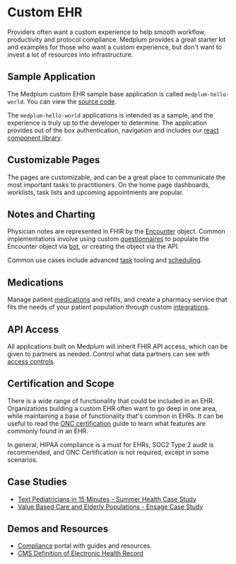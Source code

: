 # Custom EHR

Providers often want a custom experience to help smooth workflow, productivity and protocol compliance. Medplum provides a great starter kit and examples for those who want a custom experience, but don't want to invest a lot of resources into infrastructure.

## Sample Application

The Medplum custom EHR sample base application is called `medplum-hello-world`. You can view the [source code](https://github.com/medplum/medplum-hello-world).

The `medplum-hello-world` applications is intended as a sample, and the experience is truly up to the developer to determine. The application provides out of the box authentication, navigation and includes our [react component library](/docs/ui-components).

## Customizable Pages

The pages are customizable, and can be a great place to communicate the most important tasks to practitioners. On the home page dashboards, worklists, task lists and upcoming appointments are popular.

## Notes and Charting

Physician notes are represented in FHIR by the [Encounter](/docs/api/fhir/resources/encounter) object. Common implementations involve using custom [questionnaires](../products/questionnaires) to populate the Encounter object via [bot](/docs/bots/bot-for-questionnaire-response), or creating the object via the API.

Common use cases include advanced [task](/docs/careplans/tasks) tooling and [scheduling](../products/scheduling).

## Medications

Manage patient [medications](/docs/medications) and refills, and create a pharmacy service that fits the needs of your patient population through custom [integrations](../products/integration).

## API Access

All applications built on Medplum will inherit FHIR API access, which can be given to partners as needed. Control what data partners can see with [access controls](/docs/access/access-policies).

## Certification and Scope

There is a wide range of functionality that could be included in an EHR. Organizations building a custom EHR often want to go deep in one area, while maintaining a base of functionality that's common in EHRs. It can be useful to read the [ONC certification](https://www.medplum.com/docs/compliance/onc) guide to learn what features are commonly found in an EHR.

In general, HIPAA compliance is a must for EHRs, SOC2 Type 2 audit is recommended, and ONC Certification is not required, except in some scenarios.

## Case Studies

- [Text Pediatricians in 15 Minutes - Summer Health Case Study](/blog/summer-case-study)
- [Value Based Care and Elderly Populations - Ensage Case Study](/blog/ensage-case-study)

## Demos and Resources

- [Compliance](https://www.medplum.com/docs/compliance) portal with guides and resources.
- [CMS Definition of Electronic Health Record](https://www.cms.gov/Medicare/E-Health/EHealthRecords)
